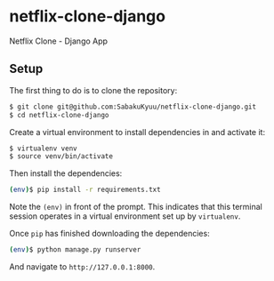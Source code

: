 # netflix-clone-django
Netflix Clone - Django App

## Setup

The first thing to do is to clone the repository:

```sh
$ git clone git@github.com:SabakuKyuu/netflix-clone-django.git
$ cd netflix-clone-django
```

Create a virtual environment to install dependencies in and activate it:

```sh
$ virtualenv venv
$ source venv/bin/activate
```

Then install the dependencies:

```sh
(env)$ pip install -r requirements.txt
```
Note the `(env)` in front of the prompt. This indicates that this terminal
session operates in a virtual environment set up by `virtualenv`.

Once `pip` has finished downloading the dependencies:
```sh
(env)$ python manage.py runserver
```
And navigate to `http://127.0.0.1:8000`.

